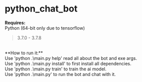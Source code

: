 # python_chat_bot
**Requires:**<br/>
Python (64-bit only due to tensorflow)<br/>
>3.7.0 - 3.7.8<br/>
<br/>
**How to run it:**<br/>
Use 'python .\main.py help' read all about the bot and exe args.<br/>
Use 'python .\main.py install' to first install all dependencies.<br/>
Use 'python .\main.py train' to train the ai model.<br/>
Use 'python .\main.py' to run the bot and chat with it.<br/>
<br/>
